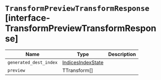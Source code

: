 # `TransformPreviewTransformResponse` [interface-TransformPreviewTransformResponse]

| Name | Type | Description |
| - | - | - |
| `generated_dest_index` | [IndicesIndexState](./IndicesIndexState.md) | &nbsp; |
| `preview` | TTransform[] | &nbsp; |
